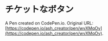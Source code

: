 # チケットなボタン

A Pen created on CodePen.io. Original URL: [https://codepen.io/ash_creator/pen/wvXMqOv](https://codepen.io/ash_creator/pen/wvXMqOv).


